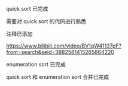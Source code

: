 quick sort 已完成

需要对 quick sort 的代码进行熟悉

注释已添加

https://www.bilibili.com/video/BV1qW41137pF?from=search&seid=3882581415265864220

enumeration sort 已完成

quick sort 和 enumeration sort 合并已完成
